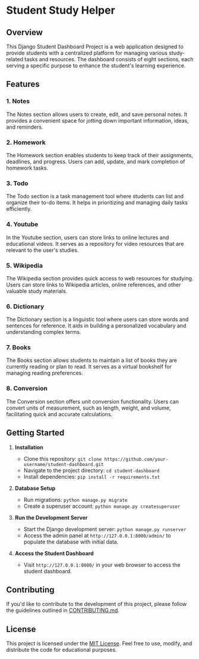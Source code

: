 # Student Study Helper

## Overview

This Django Student Dashboard Project is a web application designed to provide students with a centralized platform for managing various study-related tasks and resources. The dashboard consists of eight sections, each serving a specific purpose to enhance the student's learning experience.

## Features

### 1. Notes
The Notes section allows users to create, edit, and save personal notes. It provides a convenient space for jotting down important information, ideas, and reminders.

### 2. Homework
The Homework section enables students to keep track of their assignments, deadlines, and progress. Users can add, update, and mark completion of homework tasks.

### 3. Todo
The Todo section is a task management tool where students can list and organize their to-do items. It helps in prioritizing and managing daily tasks efficiently.

### 4. Youtube
In the Youtube section, users can store links to online lectures and educational videos. It serves as a repository for video resources that are relevant to the user's studies.

### 5. Wikipedia
The Wikipedia section provides quick access to web resources for studying. Users can store links to Wikipedia articles, online references, and other valuable study materials.

### 6. Dictionary
The Dictionary section is a linguistic tool where users can store words and sentences for reference. It aids in building a personalized vocabulary and understanding complex terms.

### 7. Books
The Books section allows students to maintain a list of books they are currently reading or plan to read. It serves as a virtual bookshelf for managing reading preferences.

### 8. Conversion
The Conversion section offers unit conversion functionality. Users can convert units of measurement, such as length, weight, and volume, facilitating quick and accurate calculations.

## Getting Started

1. **Installation**
   - Clone this repository: `git clone https://github.com/your-username/student-dashboard.git`
   - Navigate to the project directory: `cd student-dashboard`
   - Install dependencies: `pip install -r requirements.txt`

2. **Database Setup**
   - Run migrations: `python manage.py migrate`
   - Create a superuser account: `python manage.py createsuperuser`

3. **Run the Development Server**
   - Start the Django development server: `python manage.py runserver`
   - Access the admin panel at `http://127.0.0.1:8000/admin/` to populate the database with initial data.

4. **Access the Student Dashboard**
   - Visit `http://127.0.0.1:8000/` in your web browser to access the student dashboard.

## Contributing

If you'd like to contribute to the development of this project, please follow the guidelines outlined in [CONTRIBUTING.md](CONTRIBUTING.md).

## License

This project is licensed under the [MIT License](LICENSE). Feel free to use, modify, and distribute the code for educational purposes.
